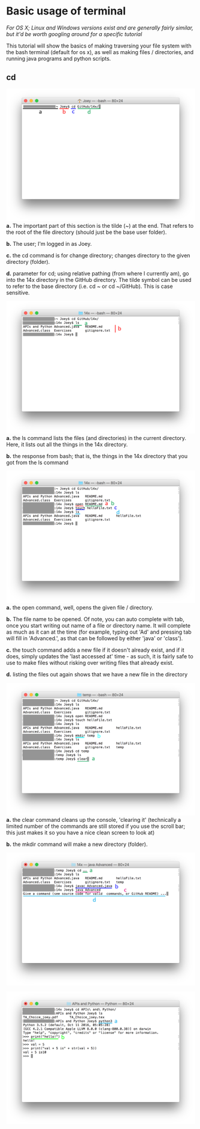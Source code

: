# Basic usage of terminal
_For OS X; Linux and Windows versions exist and are generally fairly similar, but it'd be worth googling around for a specific tutorial_

This tutorial will show the basics of making traversing your file system with the bash terminal (default for os x), as well as making files / directories, and running java programs and python scripts.


## cd 
![cd for change directory](imgs/cd_dir(1).png)
__a.__ The important part of this section is the tilde (~) at the end. That refers to the root of the file directory (should just be the base user folder).

__b.__ The user; I'm logged in as Joey.

__c.__ the cd command is for change directory; changes directory to the given directory (folder).

__d.__ parameter for cd; using relative pathing (from where I currently am), go into the 14x directory in the GitHub directory. The tilde symbol can be used to refer to the base directory (i.e. cd ~ or cd ~/GitHub). This is case sensitive.

![ls to list directories](imgs/ls_dir(2).png)
__a.__ the ls command lists the files (and directories) in the current directory. Here, it lists out all the things in the 14x directory.

__b.__ the response from bash; that is, the things in the 14x directory that you got from the ls command

![open, touch](imgs/open_touch_dir(3).png)
__a.__ the open command, well, opens the given file / directory.

__b.__ The file name to be opened. Of note, you can auto complete with tab, once you start writing out name of a file or directory name. It will complete as much as it can at the time (for example, typing out 'Ad' and pressing tab will fill in 'Advanced.', as that can be followed by either 'java' or 'class').

__c.__ the touch command adds a new file if it doesn't already exist, and if it does, simply updates the 'last accessed at' time - as such, it is fairly safe to use to make files without risking over writing files that already exist.

__d.__ listing the files out again shows that we have a new file in the directory

![clear](imgs/clear(4).png)
__a.__ the clear command cleans up the console, 'clearing it' (technically a limited number of the commands are still stored if you use the scroll bar; this just makes it so you have a nice clean screen to look at) 

__b.__ the mkdir command will make a new directory (folder).

![java in bash](imgs/java(5).png)

![python in bash](imgs/python_in_terminal(6).png)